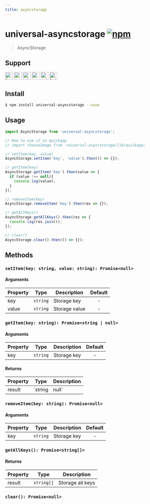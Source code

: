 ```yaml
---
title: asyncstorage
---
```


# universal-asyncstorage [![npm](https://img.shields.io/npm/v/universal-asyncstorage.svg)](https://www.npmjs.com/package/universal-asyncstorage)

> AsyncStorage

## Support

<img alt="browser" src="https://gw.alicdn.com/tfs/TB1uYFobGSs3KVjSZPiXXcsiVXa-200-200.svg" width="25px" height="25px" /> <img alt="weex" src="https://gw.alicdn.com/tfs/TB1jM0ebMaH3KVjSZFjXXcFWpXa-200-200.svg" width="25px" height="25px" /> <img alt="miniApp" src="https://gw.alicdn.com/tfs/TB1bBpmbRCw3KVjSZFuXXcAOpXa-200-200.svg" width="25px" height="25px" /> <img alt="wechatMiniprogram" src="https://img.alicdn.com/tfs/TB1slcYdxv1gK0jSZFFXXb0sXXa-200-200.svg" width="25px" height="25px"> <img alt="quickApp" src="https://gw.alicdn.com/tfs/TB1MP7EwQT2gK0jSZPcXXcKkpXa-200-200.svg" width="25px" height="25px"> <img alt="bytedanceMicroApp" src="https://gw.alicdn.com/tfs/TB1jFtVzO_1gK0jSZFqXXcpaXXa-200-200.svg" width="25px" height="25px">

## Install

```bash
$ npm install universal-asyncstorage --save
```

## Usage

```js
import AsyncStorage from 'universal-asyncstorage';

// How to use it in quickapp
// import chooseImage from 'universal-asyncstorage/lib/quickapp;

// setItem(key, value)
AsyncStorage.setItem('key', 'value').then(() => {});

// getItem(key)
AsyncStorage.getItem('key').then(value => {
  if (value !== null){
    console.log(value);
  }
});

// removeItem(key)
AsyncStorage.removeItem('key').then(res => {});

// getAllKeys()
AsyncStorage.getAllKeys().then(res => {
  console.log(res.join());
});

// clear()
AsyncStorage.clear().then(() => {});
```

## Methods

### `setItem(key: string, value: string): Promise<null>`

#### Arguments
| Property | Type     | Description   | Default |
| -------- | -------- | ------------- | :-----: |
| key      | `string` | Storage key   |    -    |
| value    | `string` | Storage value |    -    |

### `getItem(key: string): Promise<string | null>`

#### Arguments
| Property | Type     | Description | Default |
| -------- | -------- | ----------- | :-----: |
| key      | `string` | Storage key |    -    |

#### Returns
| Property | Type            | Description   |
| -------- | --------------- | ------------- |
| result   | `string | null` | Storage value |

### `removeItem(key: string): Promise<null>`

#### Arguments
| Property | Type     | Description | Default |
| -------- | -------- | ----------- | :-----: |
| key      | `string` | Storage key |    -    |

### `getAllKeys(): Promise<string[]>`

#### Returns
| Property | Type       | Description      |
| -------- | ---------- | ---------------- |
| result   | `string[]` | Storage all keys |

### `clear(): Promise<null>`
